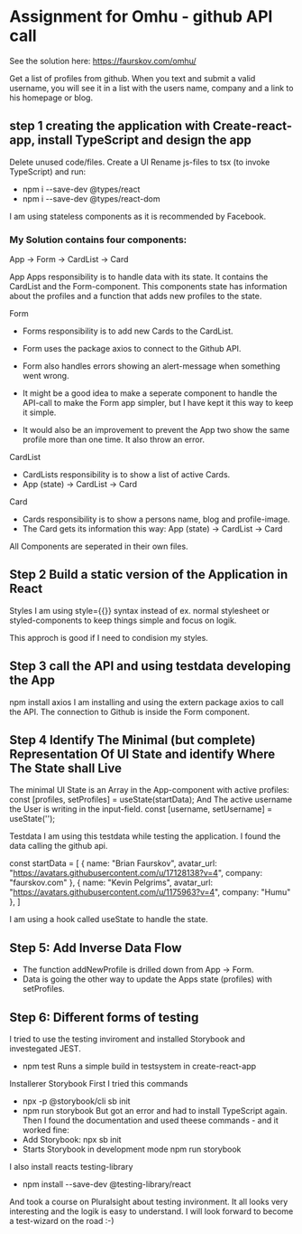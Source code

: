 # Assignment for Omhu - github API call
See the solution here: https://faurskov.com/omhu/

Get a list of profiles from github. When you text and submit a valid username, you will see it in a list with the users name, company and a link to his homepage or blog.

## step 1 creating the application with Create-react-app, install TypeScript and design the app
Delete unused code/files.
Create a UI
Rename js-files to tsx (to invoke TypeScript) and run:
- npm i --save-dev @types/react
- npm i --save-dev @types/react-dom

I am using stateless components as it is recommended by Facebook.

### My Solution contains four components:

App
-> Form
-> CardList
   -> Card

App
Apps responsibility is to handle data with its state. It contains the CardList and the Form-component.
This components state has information about the profiles and a function that adds new profiles to the state.

Form
- Forms responsibility is to add new Cards to the CardList. 
- Form uses the package axios to connect to the Github API. 
- Form also handles errors showing an alert-message when something went wrong. 

- It might be a good idea to make a seperate component to handle the API-call to make the Form app simpler, but I have kept it this way to keep it simple.
- It would also be an improvement to prevent the App two show the same profile more than one time. It also throw an error.


CardList
- CardLists responsibility is to show a list of active Cards.
- App (state) → CardList → Card

Card
- Cards responsibility is to show a persons name, blog and profile-image.
- The Card gets its information this way:
  App (state) → CardList → Card


All Components are seperated in their own files.

## Step 2 Build a static version of the Application in React
Styles
I am using style={{}} syntax instead of ex. normal stylesheet or styled-components to keep things simple and focus on logik.

This approch is good if I need to condision my styles.



## Step 3 call the API and using testdata developing the App
npm install axios
I am installing and using the extern package axios to call the API. The connection to Github is inside the Form component.




## Step 4 Identify The Minimal (but complete) Representation Of UI State and identify Where The State shall Live

The minimal UI State is an Array in the App-component with active profiles:
const [profiles, setProfiles] = useState(startData);
And
The active username the User is writing in the input-field.
const [username, setUsername] = useState('');

Testdata
I am using this testdata while testing the application. 
I found the data calling the github api.

const startData = [ 
{ 
name: "Brian Faurskov", 
avatar_url: "https://avatars.githubusercontent.com/u/17128138?v=4", 
company: "faurskov.com"
}, 
{ 
name: "Kevin Pelgrims", 
avatar_url: "https://avatars.githubusercontent.com/u/1175963?v=4", 
company: "Humu" 
},
]

I am using a hook called useState to handle the state.

## Step 5: Add Inverse Data Flow
- The function addNewProfile is drilled down from App → Form.
- Data is going the other way to update the Apps state (profiles) with setProfiles.

## Step 6: Different forms of testing
I tried to use the testing inviroment and installed Storybook and investegated JEST. 

- npm test
Runs a simple build in testsystem in create-react-app

Installerer Storybook
First I tried this commands
- npx -p @storybook/cli sb init
- npm run storybook
But got an error and had to install TypeScript again.
Then I found the documentation and used theese commands - and it worked fine:
- Add Storybook: npx sb init
- Starts Storybook in development mode npm run storybook

I also install reacts testing-library
- npm install --save-dev @testing-library/react

And took a course on Pluralsight about testing invironment. It all looks very interesting and the logik is easy to understand. I will look forward to become a test-wizard on the road :-)


